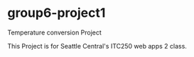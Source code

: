 # group6-project1
Temperature conversion Project 

This Project is for Seattle Central's ITC250 web apps 2 class.


